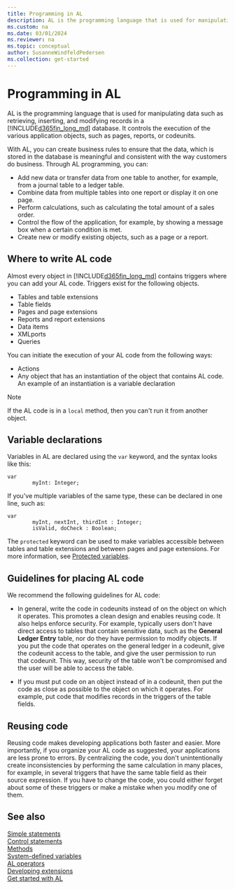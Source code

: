 ```yaml
---
title: Programming in AL
description: AL is the programming language that is used for manipulating data such as retrieving, inserting, and modifying records in a Business Central database. It controls the execution of the various application objects, such as pages, reports, or codeunits.
ms.custom: na
ms.date: 03/01/2024
ms.reviewer: na
ms.topic: conceptual
author: SusanneWindfeldPedersen
ms.collection: get-started
---
```


# Programming in AL

AL is the programming language that is used for manipulating data such as retrieving, inserting, and modifying records in a [!INCLUDE[d365fin_long_md](includes/d365fin_long_md.md)] database. It controls the execution of the various application objects, such as pages, reports, or codeunits. 

With AL, you can create business rules to ensure that the data, which is stored in the database is meaningful and consistent with the way customers do business. Through AL programming, you can:

- Add new data or transfer data from one table to another, for example, from a journal table to a ledger table.
- Combine data from multiple tables into one report or display it on one page.
- Perform calculations, such as calculating the total amount of a sales order.
- Control the flow of the application, for example, by showing a message box when a certain condition is met.
- Create new or modify existing objects, such as a page or a report.

## Where to write AL code

Almost every object in [!INCLUDE[d365fin_long_md](includes/d365fin_long_md.md)] contains triggers where you can add your AL code. Triggers exist for the following objects.

- Tables and table extensions
- Table fields  
- Pages and page extensions
- Reports and report extensions
- Data items
- XMLports  
- Queries  

You can initiate the execution of your AL code from the following ways:  

- Actions  
- Any object that has an instantiation of the object that contains AL code. An example of an instantiation is a variable declaration  

> [!NOTE]  
> If the AL code is in a `local` method, then you can't run it from another object.  

## Variable declarations

Variables in AL are declared using the `var` keyword, and the syntax looks like this:

```AL
var
        myInt: Integer;
```

If you've multiple variables of the same type, these can be declared in one line, such as:

```AL
var
        myInt, nextInt, thirdInt : Integer;
        isValid, doCheck : Boolean;
```

The `protected` keyword can be used to make variables accessible between tables and table extensions and between pages and page extensions. For more information, see [Protected variables](devenv-protected-variables.md).

## Guidelines for placing AL code  

We recommend the following guidelines for AL code:  

- In general, write the code in codeunits instead of on the object on which it operates. This promotes a clean design and enables reusing code. It also helps enforce security. For example, typically users don't have direct access to tables that contain sensitive data, such as the **General Ledger Entry** table, nor do they have permission to modify objects. If you put the code that operates on the general ledger in a codeunit, give the codeunit access to the table, and give the user permission to run that codeunit. This way, security of the table won't be compromised and the user will be able to access the table.  

- If you must put code on an object instead of in a codeunit, then put the code as close as possible to the object on which it operates. For example, put code that modifies records in the triggers of the table fields.  

## Reusing code

Reusing code makes developing applications both faster and easier. More importantly, if you organize your AL code as suggested, your applications are less prone to errors. By centralizing the code, you don't unintentionally create inconsistencies by performing the same calculation in many places, for example, in several triggers that have the same table field as their source expression. If you have to change the code, you could either forget about some of these triggers or make a mistake when you modify one of them.

## See also

[Simple statements](devenv-al-simple-statements.md)  
[Control statements](devenv-al-control-statements.md)  
[Methods](devenv-al-methods.md)  
[System-defined variables](devenv-system-defined-variables.md)  
[AL operators](devenv-al-operators.md)  
[Developing extensions](devenv-dev-overview.md)  
[Get started with AL](devenv-get-started.md)
